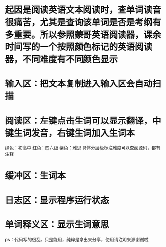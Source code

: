 # 起因是阅读英语文本阅读时，查单词读音很痛苦，尤其是查询该单词是否是考纲有多重要。所以参照蒙哥英语阅读器，课余时间写的一个按照颜色标记的英语阅读器，不同难度有不同颜色显示

# 输入区：把文本复制进入输入区会自动扫描

# 阅读区：左键点击生词可以显示翻译，中键生词发音，右键生词加入生词本
绿色：初高中
红色：四六级
紫色：雅思
具体分层级标注难度可以查阅源码，都有注释

# 缓冲区：生词本

# 日志区：显示程序运行状态

# 单词释义区：显示生词意思

ps：代码写的很乱，只是能用，纯粹是拿出来分享，使用请注明来源谢谢啦
